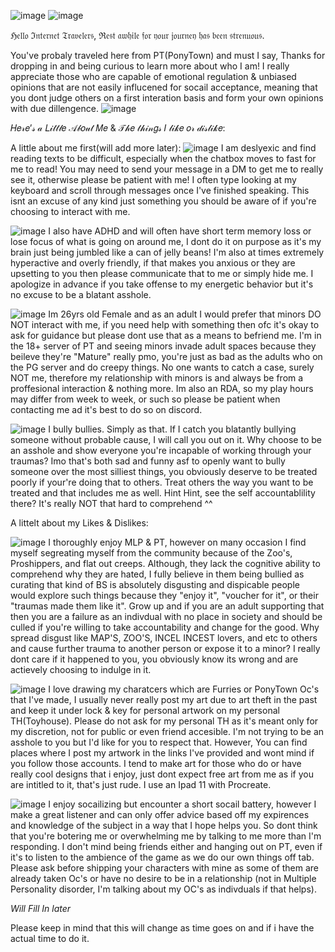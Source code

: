   ![image](https://github.com/user-attachments/assets/884a23f3-f8db-4239-b2f1-75ea05b22bc3) ![image](https://github.com/user-attachments/assets/979d4f6b-73a1-4c99-bf53-0e65a3740aef)

  ℌ𝔢𝔩𝔩𝔬 ℑ𝔫𝔱𝔢𝔯𝔫𝔢𝔱 𝔗𝔯𝔞𝔳𝔢𝔩𝔢𝔯𝔰, ℜ𝔢𝔰𝔱 𝔞𝔴𝔥𝔦𝔩𝔢 𝔣𝔬𝔯 𝔶𝔬𝔲𝔯 𝔧𝔬𝔲𝔯𝔫𝔢𝔶 𝔥𝔞𝔰 𝔟𝔢𝔢𝔫 𝔰𝔱𝔯𝔢𝔫𝔲𝔬𝔲𝔰.

You've probaly traveled here from PT(PonyTown) and must I say, Thanks for dropping in and being curious to learn more about who I am!
I really appreciate those who are capable of emotional regulation & unbiased opinions that are not easily influcened for socail acceptance, meaning that you dont judge others on a first interation basis and form your own opinions with due dillengence. ![image](https://github.com/user-attachments/assets/752d0184-ee31-426c-9028-24b1b3b54509)

  𝐻𝑒𝓇𝑒’𝓈 𝒶 𝐿𝒾𝓉𝓉𝓁𝑒 𝒜𝒷𝑜𝓊𝓉 𝑀𝑒 & 𝒯𝒽𝑒 𝓉𝒽𝒾𝓃𝑔𝓈 𝐼 𝓁𝒾𝓀𝑒 𝑜𝓇 𝒹𝒾𝓈𝓁𝒾𝓀𝑒:


A little about me first(will add more later):
![image](https://github.com/user-attachments/assets/ead5d30c-eafe-4183-a641-45653a82227c)
I am deslyexic and find reading texts to be difficult, especially when the chatbox moves to fast for me to read! You may need to send your message in a DM to get me to really see it, otherwise please be patient with me! I often type looking at my keyboard and scroll through messages once I've finished speaking. This isnt an excuse of any kind just something you should be aware of if you're choosing to interact with me.

![image](https://github.com/user-attachments/assets/2e04c5e4-4bed-44cd-9984-3b775f755d93)
I also have ADHD and will often have short term memory loss or lose focus of what is going on around me, I dont do it on purpose as it's my brain just being jumbled like a can of jelly beans! I'm also at times extremely hyperactive and overly friendly, if that makes you anxious or they are upsetting to you then please communicate that to me or simply hide me. I apologize in advance if you take offense to my energetic behavior but it's no excuse to be a blatant asshole.

![image](https://github.com/user-attachments/assets/3a31e8ba-b339-457d-b1ba-40b562491f32)
Im 26yrs old Female and as an adult I would prefer that minors DO NOT interact with me, if you need help with something then ofc it's okay to ask for guidance but please dont use that as a means to befriend me. I'm in the 18+ server of PT and seeing minors invade adult spaces because they beileve they're "Mature" really pmo, you're just as bad as the adults who on the PG server and do creepy things. No one wants to catch a case, surely NOT me, therefore my relationship with minors is and always be from a proffesional interaction & nothing more. Im also an RDA, so my play hours may differ from week to week, or such so please be patient when contacting me ad it's best to do so on discord. 

![image](https://github.com/user-attachments/assets/448e3d7d-6f24-49b6-a0f3-19dae3ca1296)
I bully bullies. Simply as that. If I catch you blatantly bullying someone without probable cause, I will call you out on it. Why choose to be an asshole and show everyone you're incapable of working through your traumas? Imo that's both sad and funny asf to openly want to bully someone over the most silliest things, you obviously deserve to be treated poorly if your're doing that to others. Treat others the way you want to be treated and that includes me as well. Hint Hint, see the self accountablility there? It's really NOT that hard to comprehend ^^

A littelt about my Likes & Dislikes:

![image](https://github.com/user-attachments/assets/62cd2ccc-f0f6-42a1-b5da-ecafd412f5f9)
I thoroughly enjoy MLP & PT, however on many occasion I find myself segreating myself from the community because of the Zoo's, Proshippers, and flat out creeps. Although, they lack the cognitive ability to comprehend why they are hated, I fully believe in them being bullied as curating that kind of BS is absolutely disgusting and dispicable people would explore such things because they "enjoy it", "voucher for it", or their "traumas made them like it". Grow up and if you are an adult supporting that then you are a failure as an indivdual with no place in society and should be culled if you're willing to take accountability and change for the good. Why spread disgust like MAP'S, ZOO'S, INCEL INCEST lovers, and etc to others and cause further trauma to another person or expose it to a minor? I really dont care if it happened to you, you obviously know its wrong and are actievely choosing to indulge in it.

![image](https://github.com/user-attachments/assets/42972186-ae9b-4433-bc3c-86e6765c6923)
I love drawing my charatcers which are Furries or PonyTown Oc's that I've made, I usually never really post my art due to art theft in the past and keep it under lock & key for personal artwork on my personal TH(Toyhouse). Please do not ask for my personal TH as it's meant only for my discretion, not for public or even friend accesible. I'm not trying to be an asshole to you but I'd like for you to respect that. However, You can find places where I post my artwork in the links I've provided and wont mind if you follow those accounts. I tend to make art for those who do or have really cool designs that i enjoy, just dont expect free art from me as if you are intitled to it, that's just rude. I use an Ipad 11 with Procreate.

![image](https://github.com/user-attachments/assets/48405f90-6f90-4c75-8ec1-bdb69d5eb625)
I enjoy socailizing but encounter a short socail battery, however I make a great listener and can only offer advice based off my expirences and knowledge of the subject in a way that I hope helps you. So dont think that you're botering me or overwhelming me by talking to me more than I'm responding. I don't mind being friends either and hanging out on PT, even if it's to listen to the ambience of the game as we do our own things off tab. Please ask before shipping your characters with mine as some of them are already taken Oc's or have no desire to be in a relationship (not in Multiple Personality disorder, I'm talking about my OC's as indivduals if that helps).

*Will Fill In later*

Please keep in mind that this will change as time goes on and if i have the actual time to do it. 
